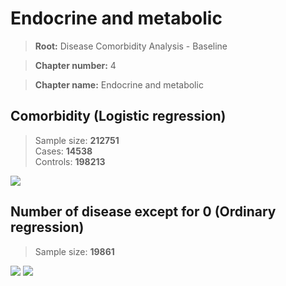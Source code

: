 # Endocrine and metabolic
    
> **Root:** Disease Comorbidity Analysis - Baseline

> **Chapter number:** 4  

> **Chapter name:** Endocrine and metabolic  

## Comorbidity (Logistic regression)
> Sample size: **212751**  
> Cases: **14538**  
> Controls: **198213**
<img src="/Chapter/Figures/Baseline/LG/Chapter_4.png"/>
<CsvTable src="/Chapter/Data/Baseline/LG/LG_Chapter_4.csv" label="🔍 View full results" />

## Number of disease except for 0 (Ordinary regression)
> Sample size: **19861**
<img src="/Chapter/Figures/Baseline/Histogram/Chapter_4_ba.png"/>
<CsvTable src="/Chapter/Data/Baseline/Histogram/Chapter_4_ba.csv" label="🔍 View full results" />
        
<img src="/Chapter/Figures/Baseline/ORD/Chapter_4.png"/>
<CsvTable src="/Chapter/Data/Baseline/ORD/ORD_Chapter_4.csv" label="🔍 View full results" />
